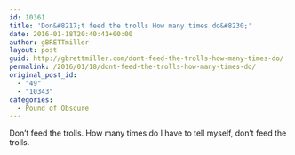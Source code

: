 ```yaml
---
id: 10361
title: 'Don&#8217;t feed the trolls How many times do&#8230;'
date: 2016-01-18T20:40:41+00:00
author: gBRETTmiller
layout: post
guid: http://gbrettmiller.com/dont-feed-the-trolls-how-many-times-do/
permalink: /2016/01/18/dont-feed-the-trolls-how-many-times-do/
original_post_id:
  - "49"
  - "10343"
categories:
  - Pound of Obscure
---
```

Don&#8217;t feed the trolls. How many times do I have to tell myself, don&#8217;t feed the trolls.